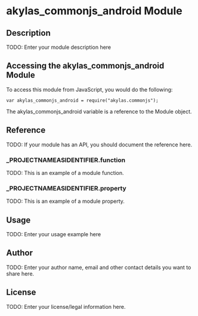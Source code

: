 # akylas_commonjs_android Module

## Description

TODO: Enter your module description here

## Accessing the akylas_commonjs_android Module

To access this module from JavaScript, you would do the following:

	var akylas_commonjs_android = require("akylas.commonjs");

The akylas_commonjs_android variable is a reference to the Module object.	

## Reference

TODO: If your module has an API, you should document
the reference here.

### ___PROJECTNAMEASIDENTIFIER__.function

TODO: This is an example of a module function.

### ___PROJECTNAMEASIDENTIFIER__.property

TODO: This is an example of a module property.

## Usage

TODO: Enter your usage example here

## Author

TODO: Enter your author name, email and other contact
details you want to share here. 

## License

TODO: Enter your license/legal information here.
